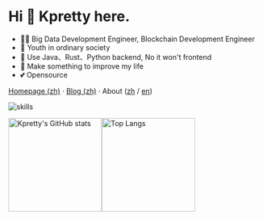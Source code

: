 # Hi 👋 Kpretty here.

- 👨‍💻‍ Big Data Development Engineer, Blockchain Development Engineer
- 🙋 Youth in ordinary society
- 📝 Use Java、Rust、Python backend, No it won't frontend
- 🌟 Make something to improve my life
- 💕 Opensource

[Homepage (zh)](https://kpretty.tech) · [Blog (zh)](https://kpretty.tech) · About ([zh](https://kpretty.tech/s/about) / [en](https://kpretty.tech/s/about))

![skills](https://skillicons.dev/icons?i=bash,gcp,gradle,docker,idea,solidity,jenkins,git,github,html,maven,linux,md,mongodb,mysql,nginx,ps,postgres,linkedin,kubernetes,py,raspberrypi,java,redis,regex,prometheus,stackoverflow,rust,go,vscode,matlab,scala,graphql)

<img src="https://github-readme-stats-one-bice.vercel.app/api?username=kpretty&count_private=true&theme=calm&show_icons=true&include_all_commits=true&role=OWNER,ORGANIZATION_MEMBER,COLLABORATOR" alt="Kpretty's GitHub stats" height="185px" /><img src="https://github-readme-stats-one-bice.vercel.app/api/top-langs/?username=kpretty&layout=compact&langs_count=8&theme=calm&role=OWNER,COLLABORATOR" alt="Top Langs" height="185px" />
